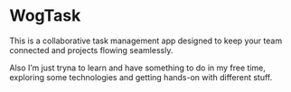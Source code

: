 # WogTask
This is a collaborative task management app designed to keep your team connected and projects flowing seamlessly.

Also I’m just tryna to learn and have something to do in my free time, exploring some technologies and getting hands-on with different stuff.